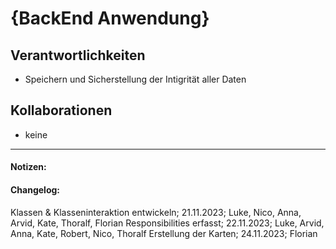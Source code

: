 # {BackEnd Anwendung}
## Verantwortlichkeiten
- Speichern und Sicherstellung der Intigrität aller Daten

## Kollaborationen
- keine
---
#### Notizen:
<!-- Hier Notizen zum Denkprozess, Hintergrundgedanken, Klarstellungen hinzufügen  -->

#### Changelog:
Klassen & Klasseninteraktion entwickeln; 21.11.2023; Luke, Nico, Anna, Arvid, Kate, Thoralf, Florian
Responsibilities erfasst; 22.11.2023; Luke, Arvid, Anna, Kate, Robert, Nico, Thoralf
Erstellung der Karten; 24.11.2023; Florian